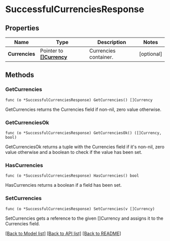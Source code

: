 # SuccessfulCurrenciesResponse

## Properties

Name | Type | Description | Notes
------------ | ------------- | ------------- | -------------
**Currencies** | Pointer to [**[]Currency**](Currency.md) | Currencies container. | [optional] 

## Methods

### GetCurrencies

`func (o *SuccessfulCurrenciesResponse) GetCurrencies() []Currency`

GetCurrencies returns the Currencies field if non-nil, zero value otherwise.

### GetCurrenciesOk

`func (o *SuccessfulCurrenciesResponse) GetCurrenciesOk() ([]Currency, bool)`

GetCurrenciesOk returns a tuple with the Currencies field if it's non-nil, zero value otherwise
and a boolean to check if the value has been set.

### HasCurrencies

`func (o *SuccessfulCurrenciesResponse) HasCurrencies() bool`

HasCurrencies returns a boolean if a field has been set.

### SetCurrencies

`func (o *SuccessfulCurrenciesResponse) SetCurrencies(v []Currency)`

SetCurrencies gets a reference to the given []Currency and assigns it to the Currencies field.


[[Back to Model list]](../README.md#documentation-for-models) [[Back to API list]](../README.md#documentation-for-api-endpoints) [[Back to README]](../README.md)


